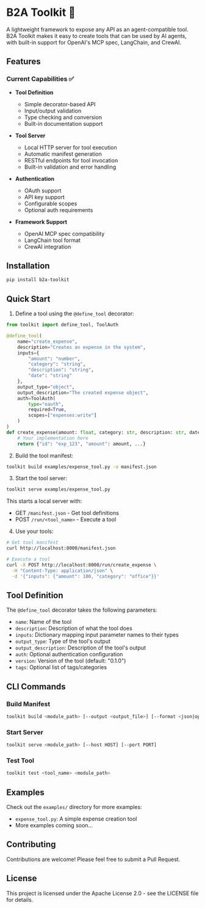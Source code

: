 # B2A Toolkit 🚀

A lightweight framework to expose any API as an agent-compatible tool. B2A Toolkit makes it easy to create tools that can be used by AI agents, with built-in support for OpenAI's MCP spec, LangChain, and CrewAI.

## Features

### Current Capabilities ✅

- **Tool Definition**
  - Simple decorator-based API
  - Input/output validation
  - Type checking and conversion
  - Built-in documentation support

- **Tool Server**
  - Local HTTP server for tool execution
  - Automatic manifest generation
  - RESTful endpoints for tool invocation
  - Built-in validation and error handling

- **Authentication**
  - OAuth support
  - API key support
  - Configurable scopes
  - Optional auth requirements

- **Framework Support**
  - OpenAI MCP spec compatibility
  - LangChain tool format
  - CrewAI integration

## Installation

```bash
pip install b2a-toolkit
```

## Quick Start

1. Define a tool using the `@define_tool` decorator:

```python
from toolkit import define_tool, ToolAuth

@define_tool(
    name="create_expense",
    description="Creates an expense in the system",
    inputs={
        "amount": "number",
        "category": "string",
        "description": "string",
        "date": "string"
    },
    output_type="object",
    output_description="The created expense object",
    auth=ToolAuth(
        type="oauth",
        required=True,
        scopes=["expenses:write"]
    )
)
def create_expense(amount: float, category: str, description: str, date: str):
    # Your implementation here
    return {"id": "exp_123", "amount": amount, ...}
```

2. Build the tool manifest:
```bash
toolkit build examples/expense_tool.py -o manifest.json
```

3. Start the tool server:
```bash
toolkit serve examples/expense_tool.py
```

This starts a local server with:
- GET `/manifest.json` - Get tool definitions
- POST `/run/<tool_name>` - Execute a tool

4. Use your tools:
```bash
# Get tool manifest
curl http://localhost:8000/manifest.json

# Execute a tool
curl -X POST http://localhost:8000/run/create_expense \
  -H "Content-Type: application/json" \
  -d '{"inputs": {"amount": 100, "category": "office"}}'
```

## Tool Definition

The `@define_tool` decorator takes the following parameters:

- `name`: Name of the tool
- `description`: Description of what the tool does
- `inputs`: Dictionary mapping input parameter names to their types
- `output_type`: Type of the tool's output
- `output_description`: Description of the tool's output
- `auth`: Optional authentication configuration
- `version`: Version of the tool (default: "0.1.0")
- `tags`: Optional list of tags/categories

## CLI Commands

### Build Manifest
```bash
toolkit build <module_path> [--output <output_file>] [--format <json|openapi>]
```

### Start Server
```bash
toolkit serve <module_path> [--host HOST] [--port PORT]
```

### Test Tool
```bash
toolkit test <tool_name> <module_path>
```

## Examples

Check out the `examples/` directory for more examples:

- `expense_tool.py`: A simple expense creation tool
- More examples coming soon...

## Contributing

Contributions are welcome! Please feel free to submit a Pull Request.

## License

This project is licensed under the Apache License 2.0 - see the LICENSE file for details. 
